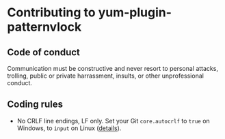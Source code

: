 Contributing to yum-plugin-patternvlock
=======================================

Code of conduct
---------------

Communication must be constructive and never resort to personal attacks, trolling, public or private harrassment, insults, or other unprofessional conduct.

Coding rules
------------

* No CRLF line endings, LF only. Set your Git `core.autocrlf` to `true` on Windows, to `input` on Linux ([details](https://help.github.com/articles/dealing-with-line-endings/#platform-all)). 

